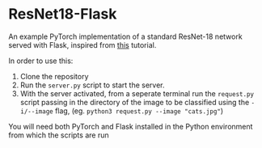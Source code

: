 # ResNet18-Flask
An example PyTorch implementation of a standard ResNet-18 network served with Flask, inspired from [this](https://blog.keras.io/building-a-simple-keras-deep-learning-rest-api.html) tutorial.

In order to use this:
1. Clone the repository
2. Run the `server.py` script to start the server. 
3. With the server activated, from a seperate terminal run the `request.py` script passing in the directory of the image to be classified using the `-i/--image` flag, (eg. `python3 request.py --image "cats.jpg"`)

You will need both PyTorch and Flask installed in the Python environment from which the scripts are run

